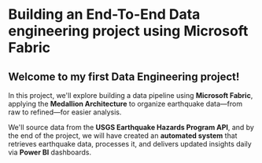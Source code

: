 # Building an End-To-End Data engineering project using Microsoft Fabric

## **Welcome to my first Data Engineering project!**

In this project, we'll explore building a data pipeline using **Microsoft Fabric**, applying the **Medallion Architecture** to organize earthquake data—from raw to refined—for easier analysis.

We'll source data from the **USGS Earthquake Hazards Program API**, and by the end of the project, we will have created an **automated system** that retrieves earthquake data, processes it, and delivers updated insights daily via **Power BI** dashboards.
